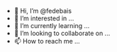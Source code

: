 - 👋 Hi, I’m @fedebais
- 👀 I’m interested in ...
- 🌱 I’m currently learning ...
- 💞️ I’m looking to collaborate on ...
- 📫 How to reach me ...

<!---
fedebais/fedebais is a ✨ special ✨ repository because its `README.md` (this file) appears on your GitHub profile.
You can click the Preview link to take a look at your changes.
--->

